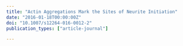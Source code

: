 ```yaml
---
title: "Actin Aggregations Mark the Sites of Neurite Initiation"
date: "2016-01-18T00:00:00Z"
doi: "10.1007/s12264-016-0012-2"
publication_types: ["article-journal"]

---
```


